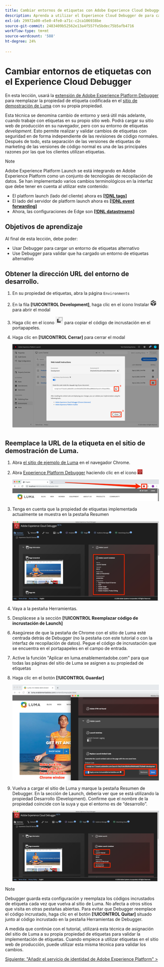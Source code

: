 ```yaml
---
title: Cambiar entornos de etiquetas con Adobe Experience Cloud Debugger
description: Aprenda a utilizar el Experience Cloud Debugger de para cargar distintos códigos incrustados de etiquetas. Esta lección forma parte del tutorial Implementación del Experience Cloud en sitios web.
exl-id: 29972a00-e5e0-4fe0-a71c-c2ca106938be
source-git-commit: 2483409b52562e13a4f557fe5bdec75b5afb4716
workflow-type: tm+mt
source-wordcount: '588'
ht-degree: 24%

---
```


# Cambiar entornos de etiquetas con el Experience Cloud Debugger

En esta lección, usará la [extensión de Adobe Experience Platform Debugger](https://chromewebstore.google.com/detail/adobe-experience-platform/bfnnokhpnncpkdmbokanobigaccjkpob) para reemplazar la propiedad de etiqueta codificada en el [sitio de demostración de Luma](https://luma.enablementadobe.com/content/luma/us/en.html) con su propia propiedad.

Esta técnica se denomina cambio de entorno y será útil más adelante, cuando trabaje con etiquetas en su propio sitio web. Podrá cargar su sitio web de producción en su navegador, pero con su entorno de etiquetas *development*. Esto permite realizar y validar cambios de etiquetas con seguridad en de forma independiente de las revisiones de código normales.  Después de todo, esta separación de las versiones de etiquetas de marketing de las versiones de código normal es una de las principales razones por las que los clientes utilizan etiquetas.

>[!NOTE]
>
>Adobe Experience Platform Launch se está integrando en Adobe Experience Platform como un conjunto de tecnologías de recopilación de datos. Se han implementado varios cambios terminológicos en la interfaz que debe tener en cuenta al utilizar este contenido:
>
> * El platform launch (lado del cliente) ahora es **[[!DNL tags]](https://experienceleague.adobe.com/docs/experience-platform/tags/home.html?lang=es)**
> * El lado del servidor de platform launch ahora es **[[!DNL event forwarding]](https://experienceleague.adobe.com/docs/experience-platform/tags/event-forwarding/overview.html?lang=es)**
> * Ahora, las configuraciones de Edge son **[[!DNL datastreams]](https://experienceleague.adobe.com/docs/experience-platform/edge/fundamentals/datastreams.html?lang=es)**

## Objetivos de aprendizaje

Al final de esta lección, debe poder:

* Usar Debugger para cargar un entorno de etiquetas alternativo
* Use Debugger para validar que ha cargado un entorno de etiquetas alternativo

## Obtener la dirección URL del entorno de desarrollo.

1. En su propiedad de etiquetas, abra la página `Environments`

1. En la fila **[!UICONTROL Development]**, haga clic en el icono Instalar ![Install](images/launch-installIcon.png) para abrir el modal

1. Haga clic en el icono ![Copiar](images/launch-copyIcon.png) para copiar el código de incrustación en el portapapeles.

1. Haga clic en **[!UICONTROL Cerrar]** para cerrar el modal

   ![Icono Instalar](images/launch-copyInstallCode.png)

## Reemplace la URL de la etiqueta en el sitio de demostración de Luma.

1. Abra [el sitio de ejemplo de Luma](https://luma.enablementadobe.com/content/luma/us/en.html) en el navegador Chrome.

1. Abra [Experience Platform Debugger](https://chromewebstore.google.com/detail/adobe-experience-platform/bfnnokhpnncpkdmbokanobigaccjkpob) haciendo clic en el icono ![Debugger](images/icon-debugger.png)

   ![Haga clic en el icono de Debugger](images/switchEnvironments-openDebugger.png)

1. Tenga en cuenta que la propiedad de etiquetas implementada actualmente se muestra en la pestaña Resumen

   ![entorno de etiquetas mostrado en Debugger](images/switchEnvironments-debuggerOnWeRetail-prod.png)

1. Vaya a la pestaña Herramientas.
1. Desplácese a la sección **[!UICONTROL Reemplazar código de incrustación de Launch]**
1. Asegúrese de que la pestaña de Chrome con el sitio de Luma esté centrada detrás de Debugger (no la pestaña con este tutorial o con la interfaz de recopilación de datos).  Pegue el código de incrustación que se encuentra en el portapapeles en el campo de entrada.
1. Active la función &quot;Aplicar en luma.enablementadobe.com&quot; para que todas las páginas del sitio de Luma se asignen a su propiedad de etiquetas
1. Haga clic en el botón **[!UICONTROL Guardar]**

   ![entorno de etiquetas mostrado en Debugger](images/switchEnvironments-debugger-save.png)

1. Vuelva a cargar el sitio de Luma y marque la pestaña Resumen de Debugger. En la sección de Launch, debería ver que se está utilizando la propiedad Desarrollo (Development). Confirme que el nombre de la propiedad coincide con la suya y que el entorno es de “desarrollo”.

   ![entorno de etiquetas mostrado en Debugger](images/switchEnvironments-debuggerOnWeRetail.png)

>[!NOTE]
>
>Debugger guarda esta configuración y reemplaza los códigos incrustados de etiqueta cada vez que vuelva al sitio de Luma. No afecta a otros sitios que visita en otras pestañas abiertas. Para evitar que Debugger reemplace el código incrustado, haga clic en el botón **[!UICONTROL Quitar]** situado junto al código incrustado en la pestaña Herramientas de Debugger.

A medida que continúe con el tutorial, utilizará esta técnica de asignación del sitio de Luma a su propia propiedad de etiquetas para validar la implementación de etiquetas. Cuando empiece a utilizar etiquetas en el sitio web de producción, puede utilizar esta misma técnica para validar los cambios.

[Siguiente: &quot;Añadir el servicio de identidad de Adobe Experience Platform&quot; >](id-service.md)
